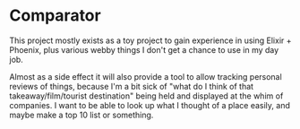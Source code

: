 # Comparator

This project mostly exists as a toy project to gain experience in using
Elixir + Phoenix, plus various webby things I don't get a chance to use
in my day job.

Almost as a side effect it will also provide a tool to allow tracking
personal reviews of things, because I'm a bit sick of "what do I think
of that takeaway/film/tourist destination" being held and displayed at
the whim of companies. I want to be able to look up what I thought of
a place easily, and maybe make a top 10 list or something.